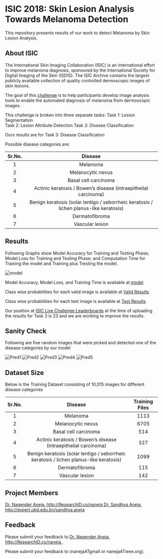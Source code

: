 # ISIC 2018: Skin Lesion Analysis Towards Melanoma Detection

This repository presents results of our work to detect Melanoma by Skin Lesion Analysis.

## About ISIC
The International Skin Imaging Collaboration (ISIC) is an international effort to improve melanoma diagnosis, sponsored by the International Society for Digital Imaging of the Skin (ISDIS). The ISIC Archive contains the largest publicly available collection of quality controlled dermoscopic images of skin lesions.

The goal of this [challenge](https://challenge2018.isic-archive.com) is to help participants develop image analysis tools to enable the automated diagnosis of melanoma from dermoscopic images.

This challenge is broken into three separate tasks:
Task 1: Lesion Segmentation  
Task 2: Lesion Attribute Detection
Task 3: Disease Classification

Ours results are for Task 3: Disease Classification

Possible disease categories are:

| Sr.No. | Disease |
|:-------------:|:-------------:|
| 1   | Melanoma |
| 2   | Melanocytic nevus |
| 3   | Basal cell carcinoma |
| 4   | Actinic keratosis / Bowen’s disease (intraepithelial carcinoma) |
| 5   | Benign keratosis (solar lentigo / seborrheic keratosis / lichen planus-like keratosis) |
| 6   | Dermatofibroma |
| 7   | Vascular lesion |

 
## Results
Following Graphs show Model Accuracy for Training and Testing Phase; Model Loss for Training and Testing Phase; and Computation Time for Training the model and Training plus Tresting the model.

![model](https://github.com/naneja/isic2018/blob/master/figs/model.png)

Model Accuracy, Model Loss, and Training Time is available at [model](https://github.com/naneja/isic2018/blob/master/log/results.csv)

Class wise probabilities for each valid image is available at [Valid Results](https://github.com/naneja/isic2018/blob/master/log/results-valid.csv)  

Class wise probabilities for each test image is available at [Test Results](https://github.com/naneja/isic2018/blob/master/log/results-test.csv)  

Our position at [ISIC Live Challenge Leaderboards](https://challenge2018.isic-archive.com/live-leaderboards/) at the time of uploading the results for Task 3 is 23 and we are working to improve the results.

## Sanity Check
Following are five random images that were picked and detected one of the disease categories by our model

![Pred1](https://github.com/naneja/isic2018/blob/master/figs/pred1.png)
![Pred2](https://github.com/naneja/isic2018/blob/master/figs/pred2.png)
![Pred3](https://github.com/naneja/isic2018/blob/master/figs/pred3.png)
![Pred4](https://github.com/naneja/isic2018/blob/master/figs/pred4.png)
![Pred5](https://github.com/naneja/isic2018/blob/master/figs/pred5.png)

## Dataset Size
Below is the Training Dataset consisting of 10,015 images for different disease categories

| Sr.No. | Disease | Training Files |
|:-------------:|:-------------:|:-------------:|
| 1   | Melanoma | 1113 |
| 2   | Melanocytic nevus | 6705 |
| 3   | Basal cell carcinoma | 514 |
| 4   | Actinic keratosis / Bowen’s disease (intraepithelial carcinoma) | 327 |
| 5   | Benign keratosis (solar lentigo / seborrheic keratosis / lichen planus-like keratosis) | 1099 |
| 6   | Dermatofibroma | 115 |
| 7   | Vascular lesion | 142 |


## Project Members
[Dr. Nagender Aneja, http://ResearchID.co/naneja ](http://ResearchID.co/naneja)
[Dr. Sandhya Aneja, http://expert.ubd.edu.bn/sandhya.aneja ](http://expert.ubd.edu.bn/sandhya.aneja)

## Feedback
Please submit your feedback to [Dr. Nagender Aneja, http://ResearchID.co/naneja ](http://ResearchID.co/naneja). 

Please submit your feedback to (nanejaATgmail or nanejaATieee.org).

